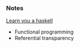 ### Notes

[Learn you a haskell](http://learnyouahaskell.com)


* Functional programming
* Referential transparency

